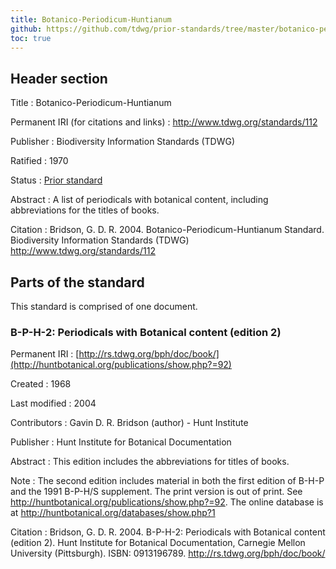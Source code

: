 ```yaml
---
title: Botanico-Periodicum-Huntianum
github: https://github.com/tdwg/prior-standards/tree/master/botanico-periodicum-huntianum
toc: true
---
```


## Header section

Title
: Botanico-Periodicum-Huntianum

Permanent IRI (for citations and links)
: <http://www.tdwg.org/standards/112>

Publisher
: Biodiversity Information Standards (TDWG)

Ratified
: 1970

Status
: [Prior standard](/standards/status-and-categories/#status)

Abstract
: A list of periodicals with botanical content, including abbreviations for the titles of books.

Citation
: Bridson, G. D. R. 2004. Botanico-Periodicum-Huntianum Standard. Biodiversity Information Standards (TDWG) <http://www.tdwg.org/standards/112>

## Parts of the standard

This standard is comprised of one document.

### B-P-H-2: Periodicals with Botanical content (edition 2)

Permanent IRI
: [http://rs.tdwg.org/bph/doc/book/](http://huntbotanical.org/publications/show.php?=92)

Created
: 1968

Last modified
: 2004

Contributors
: Gavin D. R. Bridson (author) - Hunt Institute

Publisher
: Hunt Institute for Botanical Documentation

Abstract
: This edition includes the abbreviations for titles of books.

Note
: The second edition includes material in both the first edition of B-H-P and the 1991 B-P-H/S supplement. The print version is out of print. See <http://huntbotanical.org/publications/show.php?=92>. The online database is at <http://huntbotanical.org/databases/show.php?1>

Citation
: Bridson, G. D. R. 2004. B-P-H-2: Periodicals with Botanical content (edition 2). Hunt Institute for Botanical Documentation, Carnegie Mellon University (Pittsburgh). ISBN: 0913196789. <http://rs.tdwg.org/bph/doc/book/>

